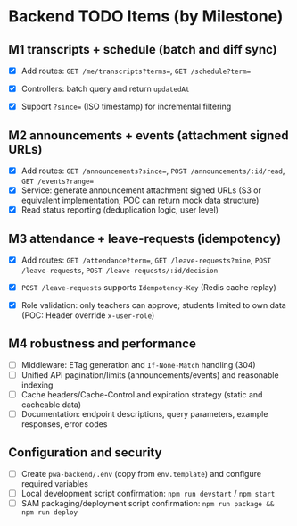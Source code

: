 # Backend TODO Items (by Milestone)

## M1 transcripts + schedule (batch and diff sync)
- [x] Add routes: `GET /me/transcripts?terms=`, `GET /schedule?term=`
 - [x] Controllers: batch query and return `updatedAt`
 - [x] Support `?since=` (ISO timestamp) for incremental filtering
 

## M2 announcements + events (attachment signed URLs)
- [x] Add routes: `GET /announcements?since=`, `POST /announcements/:id/read`, `GET /events?range=`
- [x] Service: generate announcement attachment signed URLs (S3 or equivalent implementation; POC can return mock data structure)
- [x] Read status reporting (deduplication logic, user level)

## M3 attendance + leave-requests (idempotency)
- [x] Add routes: `GET /attendance?term=`, `GET /leave-requests?mine`, `POST /leave-requests`, `POST /leave-requests/:id/decision`
- [x] `POST /leave-requests` supports `Idempotency-Key` (Redis cache replay)
- [x] Role validation: only teachers can approve; students limited to own data (POC: Header override `x-user-role`)
 

## M4 robustness and performance
- [ ] Middleware: ETag generation and `If-None-Match` handling (304)
- [ ] Unified API pagination/limits (announcements/events) and reasonable indexing
- [ ] Cache headers/Cache-Control and expiration strategy (static and cacheable data)
- [ ] Documentation: endpoint descriptions, query parameters, example responses, error codes

## Configuration and security
- [ ] Create `pwa-backend/.env` (copy from `env.template`) and configure required variables
- [ ] Local development script confirmation: `npm run devstart` / `npm start`
- [ ] SAM packaging/deployment script confirmation: `npm run package && npm run deploy`